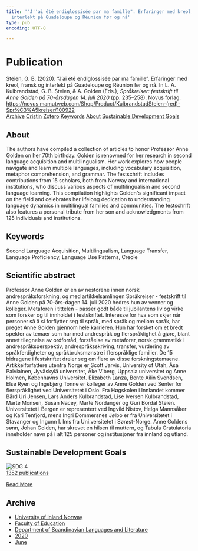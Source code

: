 ```yaml
---
title: '"J''ai été endiglossisée par ma famille". Erfaringer med kreol, fransk og
  interlekt på Guadeloupe og Réunion før og nå'
type: pub
encoding: UTF-8

---
```

<h1>Publication</h1>
<article id="csl-bib-container-8ZI7B23B" class="csl-bib-container">
  <div class="csl-bib-body"> <div class="csl-entry">Steien, G. B. (2020). “J’ai été endiglossisée par ma famille”. Erfaringer med kreol, fransk og interlekt på Guadeloupe og Réunion før og nå. In L. A. Kulbrandstad, G. B. Steien, &#38; A. Golden (Eds.), <i>Språkreiser: festskrift til Anne Golden på 70-årsdagen 14. juli 2020</i> (pp. 235–258). Novus forlag. <a href="https://novus.mamutweb.com/Shop/Product/KulbrandstadSteien-(red)-Spr%C3%A5kreiser/100922">https://novus.mamutweb.com/Shop/Product/KulbrandstadSteien-(red)-Spr%C3%A5kreiser/100922</a></div> </div>
  <div class="csl-bib-buttons">
    <a href="#taxonomy-article-8ZI7B23B" alt="archive" class="csl-bib-button">Archive</a>
    <a href="https://app.cristin.no/results/show.jsf?id=1817226" alt="Cristin" class="csl-bib-button">Cristin</a>
    <a href="http://zotero.org/groups/5881554/items/8ZI7B23B" alt="Zotero" class="csl-bib-button">Zotero</a>
    <a href="#keywords-article-8ZI7B23B" alt="keywords" class="csl-bib-button">Keywords</a>
    <a href="#about-article-8ZI7B23B" alt="about_pub" class="csl-bib-button">About</a>
    <a href="#sdg-article-8ZI7B23B" alt="sdg" class="csl-bib-button">Sustainable Development Goals</a>
  </div>
  <div id="csl-bib-meta-container-8ZI7B23B"></div>
</article>
<div id="csl-bib-meta-8ZI7B23B" class="csl-bib-meta">
  <article id="about-article-8ZI7B23B" class="about_pub-article">
    <h1>About</h1>
    The authors have compiled a collection of articles to honor Professor Anne Golden on her 70th birthday. Golden is renowned for her research in second language acquisition and multilingualism. Her work explores how people navigate and learn multiple languages, including vocabulary acquisition, metaphor comprehension, and grammar. The festschrift includes contributions from 15 scholars, both from Norway and international institutions, who discuss various aspects of multilingualism and second language learning. This compilation highlights Golden's significant impact on the field and celebrates her lifelong dedication to understanding language dynamics in multilingual families and communities. The festschrift also features a personal tribute from her son and acknowledgments from 125 individuals and institutions.
  </article>
  <article id="keywords-article-8ZI7B23B" class="keywords-article">
    <h1>Keywords</h1>
    Second Language Acquisition, Multilingualism, Language Transfer, Language Proficiency, Language Use Patterns, Creole
  </article>
  <article id="abstract-article-8ZI7B23B" class="abstract-article">
    <h1>Scientific abstract</h1>
    Professor Anne Golden er en av nestorene innen norsk andrespråksforskning, og med artikkelsamlingen Språkreiser - festskrift til Anne Golden på 70-års-dagen 14. juli 2020 hedres hun av venner og kolleger. Metaforen i tittelen - passer godt både til jubilantens liv og virke som forsker og til innholdet i festskriftet. Interesse for hva som skjer når personer så å si forflytter seg til språk, med språk og mellom språk, har preget Anne Golden gjennom hele karrieren. Hun har forsket om et bredt spekter av temaer som har med andrespråk og flerspråklighet å gjøre, blant annet tilegnelse av ordforråd, forståelse av metaforer, norsk grammatikk i andrespråksperspektiv, andrespråksskriving, transfer, vurdering av språkferdigheter og språkbruksmønstre i flerspråklige familier. De 15 bidragene i festskriftet dreier seg om flere av disse forskningstemaene. Artikkelforfattere utenfra Norge er Scott Jarvis, University of Utah, Åsa Palviainen, Jyväskylä universitet, Åke Viberg, Uppsala universitet og Anne Holmen, Københavns Universitet. Elizabeth Lanza, Bente Ailin Svendsen, Else Ryen og Ingebjørg Tonne er kolleger av Anne Golden ved Senter for flerspråklighet ved Universitetet i Oslo. Fra Høgskolen i Innlandet kommer Bård Uri Jensen, Lars Anders Kulbrandstad, Lise Iversen Kulbrandstad, Marte Monsen, Susan Nacey, Marte Nordanger og Guri Bordal Steien. Universitetet i Bergen er representert ved Ingvild Nistov, Helga Mannsåker og Kari Tenfjord, mens Ingri Dommersnes Jølbo er fra Universitetet i Stavanger og Ingunn I. Ims fra Uni.versitetet i Sørøst-Norge. Anne Goldens sønn, Johan Golden, har skrevet en hilsen til muttern, og Tabula Gratulatoria inneholder navn på i alt 125 personer og institusjoner fra innland og utland.
  </article>
  <article id="sdg-article-8ZI7B23B" class="sdg-article">
    <h1>Sustainable Development Goals</h1>
    <div class="sdg-container"><div id="sdg4" class="sdg">
        <img src="{{< params subfolder >}}images/sdg/sdg04_en.png" class="image" alt="SDG 4">
        <div class="sdg-overlay">
          <a href="{{< params subfolder >}}en/archive/?sdg=4#archive" class="sdg-publication-count"><span>1352</span> publications</a>
          <p><a href="https://sdgs.un.org/goals/goal4" class="sdg-read-more">Read More</a></p>
        </div>
      </div></div>
  </article>
  <article id="taxonomy-article-8ZI7B23B" class="taxonomy-article">
    <h1>Archive</h1>
    <ul>
      <li><a href="{{< params subfolder >}}en/archive/?key=3DCRN523">University of Inland Norway</a></li>
      <li><a href="{{< params subfolder >}}en/archive/?key=WYNZA47F">Faculty of Education</a></li>
      <li><a href="{{< params subfolder >}}en/archive/?key=T9U6ILTU">Department of Scandinavian Languages and Literature</a></li>
      <li><a href="{{< params subfolder >}}en/archive/?key=3QDN8XNL">2020</a></li>
      <li><a href="{{< params subfolder >}}en/archive/?key=TQ348DLH">June</a></li>
    </ul>
  </article>
</div>
